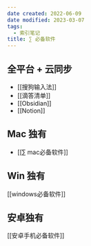 ```yaml
---
date created: 2022-06-09
date modified: 2023-03-07
tags:
  - 索引笔记
title: ∑ 必备软件
---
```


## 全平台 + 云同步

- [[搜狗输入法]]
- [[滴答清单]]
- [[Obsidian]]
- [[Notion]]

## Mac 独有

- [[∑ mac必备软件]]

## Win 独有

[[windows必备软件]]

## 安卓独有

[[安卓手机必备软件]]
